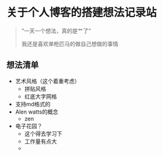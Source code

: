 # 关于个人博客的搭建想法记录站

> ”一天一个想法，真的是艹了“
>
> 我还是喜欢单枪匹马的做自己想做的事情

## 想法清单

- 艺术风格（这个着重考虑）
  - 拼贴风格
  - 红底大字网格
- 支持md格式的
- Alen watts的概念
  - zen
- 电子花园？
  - 这个得去学习下
  - 工作量有点大
  - 